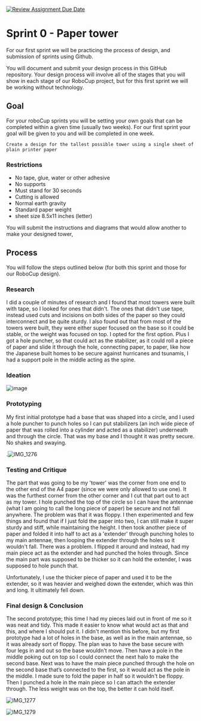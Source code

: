 [![Review Assignment Due Date](https://classroom.github.com/assets/deadline-readme-button-24ddc0f5d75046c5622901739e7c5dd533143b0c8e959d652212380cedb1ea36.svg)](https://classroom.github.com/a/E_4KgoHI)
# Sprint 0 - Paper tower

For our first sprint we will be practicing the process of design, and submission of sprints using Github.

You will document and submit your design process in this GitHub repository. Your design process will involve all of the stages that you will show in each stage of our RoboCup project, but for this first sprint we will be working without technology.

## Goal

For your roboCup sprints you will be setting your own goals that can be completed within a given time (usually two weeks). For our first sprint your goal will be given to you and will be completed in one week.

`Create a design for the tallest possible tower using a single sheet of plain printer paper`

### Restrictions

- No tape, glue, water or other adhesive
- No supports
- Must stand for 30 seconds
- Cutting is allowed
- Normal earth gravity
- Standard paper weight
- sheet size 8.5x11 inches (letter)

You will submit the instructions and diagrams that would allow another to make your designed tower, 

## Process

You will follow the steps outlined below (for both this sprint and those for our RoboCup design).

### Research

I did a couple of minutes of research and I found that most towers were built with tape, so I looked for ones that didn't. The ones that didn't use tape, instead used cuts and incisions on both sides of the paper so they could interconnect and be quite sturdy. I also found out that from most of the towers were built, they were either super focused on the base so it could be stable, or the weight was focused on top. I opted for the first option. Plus I got a hole puncher, so that could act as the stabilizer, as it could roll a piece of paper and slide it through the hole, connecting paper, to paper, like how the Japanese built homes to be secure against hurricanes and tsunamis, I had a support pole in the middle acting as the spine.


### Ideation

![image](https://github.com/StAndrewsCollege/2324-tej3m-5-e-0-sprint0-petertran25/assets/156712988/f7e6dde3-388c-4561-a68c-0db04a81dbb4)


### Prototyping
My first initial prototype had a base that was shaped into a circle, and I used a hole puncher to punch holes so I can put stabilizers (an inch wide piece of paper that was rolled into a cylinder and acted as a stabilizer) underneath and through the circle. That was my base and I thought it was pretty secure. No shakes and swaying.

.![IMG_1276](https://github.com/StAndrewsCollege/2324-tej3m-5-e-0-sprint0-petertran25/assets/156712988/8a87da43-4e9d-438d-96d8-dd30dda84ed7)


### Testing and Critique

The part that was going to be my 'tower' was the corner from one end to the other end of the A4 paper (since we were only allowed to use one). It was the furthest corner from the other corner and I cut that part out to act as my tower. I hole punched the top of the circle so I can have the antennae (what I am going to call the long piece of paper) be secure and not fall anywhere. 
The problem was that it was floppy. I then experimented and few things and found that if I just fold the paper into two, I can still make it super sturdy and stiff, while maintaining the height. I then took another piece of paper and folded it into half to act as a 'extender' through punching holes to my main antennae, then looping the extender through the holes so it wouldn't fall. 
There was a problem. I flipped it around and instead, had my main piece act as the extender and had punched the holes through. Since the main part was supposed to be thicker so it can hold the extender, I was supposed to hole punch that.

Unfortunately, I use the thicker piece of paper and used it to be the extender, so it was heavier and weighed down the extender, which was thin and long. It ultimately fell down. 

### Final design & Conclusion

The second prototype; this time I had my pieces laid out  in front of me so it was neat and tidy. This made it easier to know what would act as that and this, and where I should put it. I didn't mention this before, but my first prototype had a lot of holes in the base, as well as in the main antennae, so it was already sort of floppy. The plan was to have the base secure with four legs in and out so the base wouldn't move. Then have a pole in the middle poking out on top so I could connect the next halo to make the second base. Next was to have the main piece punched through the hole on the second base that’s connected to the first, so it would act as the pole in the middle. I made sure to fold the paper in half so it wouldn't be floppy. Then I punched a hole in the main piece so I can attach the extender through. The less weight was on the top, the better it can hold itself.

![IMG_1277](https://github.com/StAndrewsCollege/2324-tej3m-5-e-0-sprint0-petertran25/assets/156712988/00944ea4-4ab9-4d66-8139-6218b4c7b867)

![IMG_1279](https://github.com/StAndrewsCollege/2324-tej3m-5-e-0-sprint0-petertran25/assets/156712988/a776ad18-ad37-4d34-b9ce-76bc0e544f1d)



